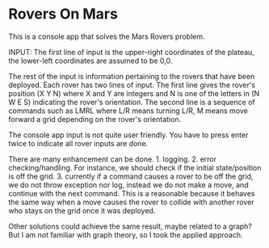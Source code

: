 # Rovers On Mars

This is a console app that solves the Mars Rovers problem.

INPUT:
The first line of input is the upper-right coordinates of the plateau, the
lower-left coordinates are assumed to be 0,0.

The rest of the input is information pertaining to the rovers that have
been deployed. Each rover has two lines of input. The first line gives the
rover's position (X Y N) where X and Y are integers and N is one of the letters in (N W E S) indicating the rover's orientation.
The second line is a sequence of commands such as LMRL where L/R means turning L/R,
M means move forward a grid depending on the rover's orientation.

The console app input is not quite user friendly. You have to press enter twice to indicate all rover inputs are done.

There are many enhancement can be done. 1. logging. 2. error checking/handling. For instance, we should check if the initial state/position 
is off the grid. 3. currently if a command causes a rover to be off the grid, we do not throw exception nor log, instead we do not make a move,
and continue with the next command. This is a reasonable because it behaves the same way when a move causes the rover to collide with another rover
who stays on the grid once it was deployed.

Other solutions could achieve the same result, maybe related to a graph? But I am not familiar with graph theory, so I took the applied approach.
